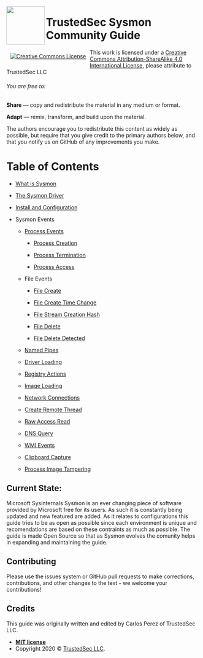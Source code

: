 
<p><img align="left" width="100" height="100" src="media/tslogo.png"></p>


# TrustedSec Sysmon Community Guide



<p align="center"><a rel="license" href="http://creativecommons.org/licenses/by-sa/4.0/" style="display: inline-block; float: left; vertical-align: middle; margin: 10px;"><img alt="Creative Commons License" style="border-width:0" src="https://i.creativecommons.org/l/by-sa/4.0/88x31.png" /></a></p>

This work is licensed under a [Creative Commons Attribution-ShareAlike 4.0 International License](http://creativecommons.org/licenses/by-sa/4.0/), please attribute to TrustedSec LLC


###### You are free to:

**Share** — copy and redistribute the material in any medium or format.

**Adapt** — remix, transform, and build upon the material.

The authors encourage you to redistribute this content as widely as possible, but require that you give credit to the primary authors below, and that you notify us on GitHub of any improvements you make.


Table of Contents
=================

* [What is Sysmon](./what-is-sysmon.md)

* [The Sysmon Driver](./the-sysmon-driver.md)

* [Install and Configuration](./install-and-configuration.md)

* Sysmon Events

  * [Process Events](./process-events.md)

    * [Process Creation](./process-creation.md)

    * [Process Termination](./process-termination.md)

    * [Process Access](./process-access.md)

  * File Events
  
    * [File Create](./file-create.md)

    * [File Create Time Change](./file-create-time-change.md)

    * [File Stream Creation Hash](./file-stream-creation-hash.md)
    
    * [File Delete](./file-delete.md)

    * [File Delete Detected](./file_delete_detected.md)

  * [Named Pipes](./named-pipes.md)

  * [Driver Loading](./driver-loading.md)

  * [Registry Actions](./registry-actions.md)

  * [Image Loading](./image-loading.md)

  * [Network Connections](./network-connections.md)

  * [Create Remote Thread](./create-remote-thread.md)

  * [Raw Access Read](./raw-access-read.md)

  * [DNS Query](./dns-query.md)

  * [WMI Events](./WMI-events.md)
  
  * [Clipboard Capture](./clipboard-capture.md)
  
  * [Process Image Tampering](./process-tampering.md)
  
## Current State:

Microsoft Sysinternals Sysmon is an ever changing piece of software provided by Microsoft free for its users. As such it is constantly being updated and new featured are added. As it relates to configurations this guide tries to be as open as possible since each environment is unique and recomendations are based on these contraints as much as possible. The guide is made Open Source so that as Sysmon evolves the comunity helps in expanding and maintaining the guide. 

## Contributing

Please use the issues system or GitHub pull requests to make corrections, contributions, and other changes to the text - we welcome your contributions!

## Credits

This guide was originally written and edited by Carlos Perez of TrustedSec LLC.

- **[MIT license](http://opensource.org/licenses/mit-license.php)**
- Copyright 2020 © <a href="https://www.trustedsec.com/" target="_blank">TrustedSec LLC</a>.
